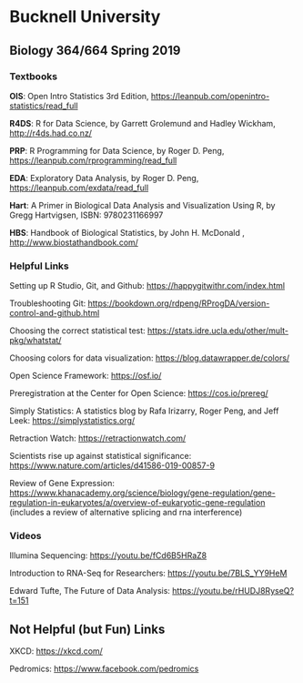 # Bucknell University
## Biology 364/664 Spring 2019

### Textbooks

**OIS**: Open Intro Statistics 3rd Edition, https://leanpub.com/openintro-statistics/read_full

**R4DS**: R for Data Science, by Garrett Grolemund and Hadley Wickham, http://r4ds.had.co.nz/

**PRP**: R Programming for Data Science, by Roger D. Peng, https://leanpub.com/rprogramming/read_full

**EDA**: Exploratory Data Analysis, by Roger D. Peng, https://leanpub.com/exdata/read_full

**Hart**: A Primer in Biological Data Analysis and Visualization Using R, by Gregg Hartvigsen, ISBN: 9780231166997

**HBS**: Handbook of Biological Statistics, by John H. McDonald , http://www.biostathandbook.com/

### Helpful Links

Setting up R Studio, Git, and Github:
https://happygitwithr.com/index.html

Troubleshooting Git:
https://bookdown.org/rdpeng/RProgDA/version-control-and-github.html

Choosing the correct statistical test:
https://stats.idre.ucla.edu/other/mult-pkg/whatstat/

Choosing colors for data visualization:
https://blog.datawrapper.de/colors/

Open Science Framework: 
https://osf.io/

Preregistration at the Center for Open Science: 
https://cos.io/prereg/

Simply Statistics: 
A statistics blog by Rafa Irizarry, Roger Peng, and Jeff Leek: 
https://simplystatistics.org/

Retraction Watch: 
https://retractionwatch.com/

Scientists rise up against statistical significance: 
https://www.nature.com/articles/d41586-019-00857-9

Review of Gene Expression: 
https://www.khanacademy.org/science/biology/gene-regulation/gene-regulation-in-eukaryotes/a/overview-of-eukaryotic-gene-regulation
(includes a review of alternative splicing and rna interference)

### Videos

Illumina Sequencing: 
https://youtu.be/fCd6B5HRaZ8

Introduction to RNA-Seq for Researchers: 
https://youtu.be/7BLS_YY9HeM

Edward Tufte, The Future of Data Analysis: 
https://youtu.be/rHUDJ8RyseQ?t=151

## Not Helpful (but Fun) Links

XKCD:
https://xkcd.com/

Pedromics: 
https://www.facebook.com/pedromics
